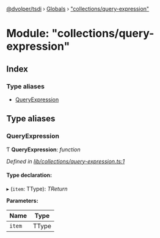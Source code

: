[@dvolper/tsdi](../README.md) › [Globals](../globals.md) › ["collections/query-expression"](_collections_query_expression_.md)

# Module: "collections/query-expression"

## Index

### Type aliases

* [QueryExpression](_collections_query_expression_.md#queryexpression)

## Type aliases

###  QueryExpression

Ƭ **QueryExpression**: *function*

*Defined in [lib/collections/query-expression.ts:1](https://github.com/DavidVollmers/typescript-dependency-injection/blob/b0a5e90/packages/tsdi/lib/collections/query-expression.ts#L1)*

#### Type declaration:

▸ (`item`: TType): *TReturn*

**Parameters:**

Name | Type |
------ | ------ |
`item` | TType |
